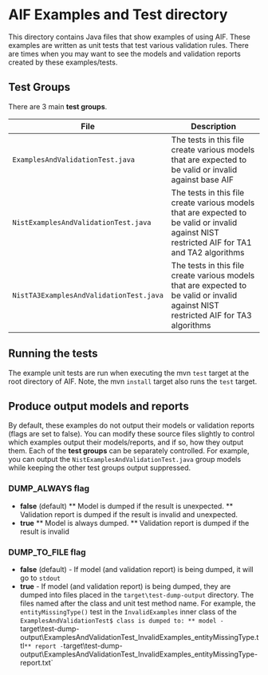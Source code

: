 # AIF Examples and Test directory

This directory contains Java files that show examples of using AIF.  These examples are written as unit tests that test various validation rules.
There are times when you may want to see the models and validation reports created by these examples/tests.

## Test Groups

There are 3 main **test groups**.

| File | Description |
| ---- | ----------- |
| `ExamplesAndValidationTest.java` | The tests in this file create various models that are expected to be valid or invalid against base AIF |
| `NistExamplesAndValidationTest.java` | The tests in this file create various models that are expected to be valid or invalid against NIST restricted AIF for TA1 and TA2 algorithms |
| `NistTA3ExamplesAndValidationTest.java` | The tests in this file create various models that are expected to be valid or invalid against NIST restricted AIF for TA3 algorithms |

## Running the tests

The example unit tests are run when executing the mvn `test` target at the root directory of AIF.
Note, the mvn `install` target also runs the `test` target.

## Produce output models and reports

By default, these examples do not output their models or validation reports (flags are set to false).
You can modify these source files slightly to control which examples output their models/reports, and if so, how they output them.
Each of the **test groups** can be separately controlled.  For example, you can output the `NistExamplesAndValidationTest.java` group models while keeping the other test groups output suppressed.

### DUMP_ALWAYS flag

* **false** (default)
** Model is dumped if the result is unexpected.
** Validation report is dumped if the result is invalid and unexpected.
* **true**
** Model is always dumped.
** Validation report is dumped if the result is invalid

### DUMP_TO_FILE flag

* **false** (default) - If model (and validation report) is being dumped, it will go to `stdout`
* **true** - If model (and validation report) is being dumped, they are dumped into files placed in the `target\test-dump-output` directory. The files named after the class and unit test method name.  For example, the `entityMissingType()` test in the `InvalidExamples` inner class of the `ExamplesAndValidationTest$ class is dumped to:
** model - `target\test-dump-output\ExamplesAndValidationTest_InvalidExamples_entityMissingType.ttl`
** report - `target\test-dump-output\ExamplesAndValidationTest_InvalidExamples_entityMissingType-report.txt`
